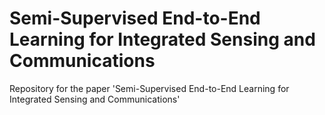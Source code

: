 # Semi-Supervised End-to-End Learning for Integrated Sensing and Communications
Repository for the paper 'Semi-Supervised End-to-End Learning for Integrated Sensing and Communications'
